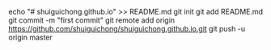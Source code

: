 echo "# shuiguichong.github.io" >> README.md
git init
git add README.md
git commit -m "first commit"
git remote add origin https://github.com/shuiguichong/shuiguichong.github.io.git
git push -u origin master
